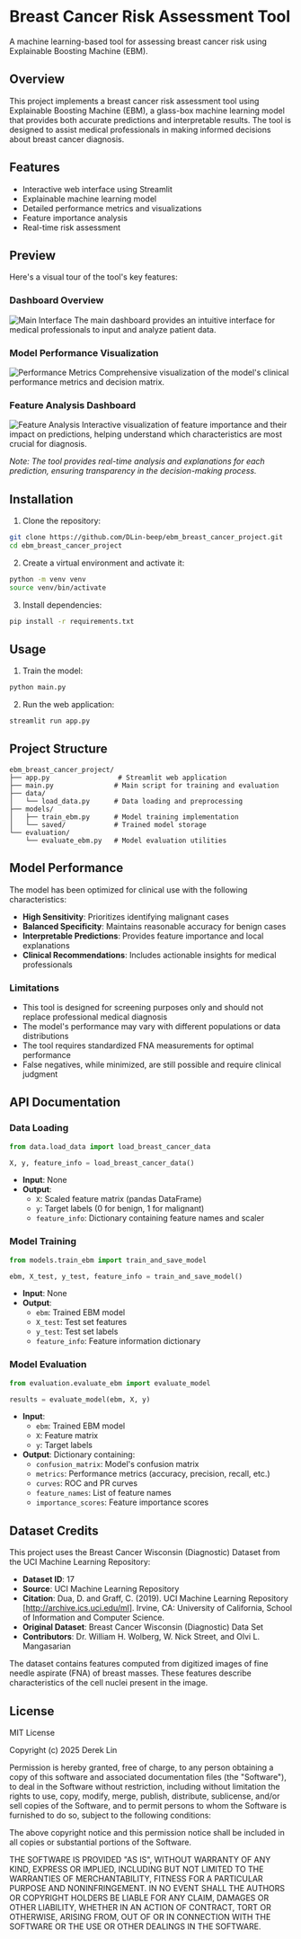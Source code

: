 # Breast Cancer Risk Assessment Tool

A machine learning-based tool for assessing breast cancer risk using Explainable Boosting Machine (EBM).

## Overview

This project implements a breast cancer risk assessment tool using Explainable Boosting Machine (EBM), a glass-box machine learning model that provides both accurate predictions and interpretable results. The tool is designed to assist medical professionals in making informed decisions about breast cancer diagnosis.

## Features

- Interactive web interface using Streamlit
- Explainable machine learning model
- Detailed performance metrics and visualizations
- Feature importance analysis
- Real-time risk assessment

## Preview

Here's a visual tour of the tool's key features:

### Dashboard Overview
![Main Interface](pictures/screenshots/main_interface.png.png)
The main dashboard provides an intuitive interface for medical professionals to input and analyze patient data.

### Model Performance Visualization
![Performance Metrics](pictures/screenshots/performance_metrics.png.png)
Comprehensive visualization of the model's clinical performance metrics and decision matrix.

### Feature Analysis Dashboard
![Feature Analysis](pictures/screenshots/feature_analysis.png.png)
Interactive visualization of feature importance and their impact on predictions, helping understand which characteristics are most crucial for diagnosis.

*Note: The tool provides real-time analysis and explanations for each prediction, ensuring transparency in the decision-making process.*

## Installation

1. Clone the repository:
```bash
git clone https://github.com/DLin-beep/ebm_breast_cancer_project.git
cd ebm_breast_cancer_project
```

2. Create a virtual environment and activate it:
```bash
python -m venv venv
source venv/bin/activate
```

3. Install dependencies:
```bash
pip install -r requirements.txt
```

## Usage

1. Train the model:
```bash
python main.py
```

2. Run the web application:
```bash
streamlit run app.py
```

## Project Structure

```
ebm_breast_cancer_project/
├── app.py                 # Streamlit web application
├── main.py               # Main script for training and evaluation
├── data/
│   └── load_data.py      # Data loading and preprocessing
├── models/
│   ├── train_ebm.py      # Model training implementation
│   └── saved/            # Trained model storage
└── evaluation/
    └── evaluate_ebm.py   # Model evaluation utilities
```

## Model Performance

The model has been optimized for clinical use with the following characteristics:

- **High Sensitivity**: Prioritizes identifying malignant cases
- **Balanced Specificity**: Maintains reasonable accuracy for benign cases
- **Interpretable Predictions**: Provides feature importance and local explanations
- **Clinical Recommendations**: Includes actionable insights for medical professionals

### Limitations

- This tool is designed for screening purposes only and should not replace professional medical diagnosis
- The model's performance may vary with different populations or data distributions
- The tool requires standardized FNA measurements for optimal performance
- False negatives, while minimized, are still possible and require clinical judgment

## API Documentation

### Data Loading
```python
from data.load_data import load_breast_cancer_data

X, y, feature_info = load_breast_cancer_data()
```
- **Input**: None
- **Output**:
  - `X`: Scaled feature matrix (pandas DataFrame)
  - `y`: Target labels (0 for benign, 1 for malignant)
  - `feature_info`: Dictionary containing feature names and scaler

### Model Training
```python
from models.train_ebm import train_and_save_model

ebm, X_test, y_test, feature_info = train_and_save_model()
```
- **Input**: None
- **Output**:
  - `ebm`: Trained EBM model
  - `X_test`: Test set features
  - `y_test`: Test set labels
  - `feature_info`: Feature information dictionary

### Model Evaluation
```python
from evaluation.evaluate_ebm import evaluate_model

results = evaluate_model(ebm, X, y)
```
- **Input**:
  - `ebm`: Trained EBM model
  - `X`: Feature matrix
  - `y`: Target labels
- **Output**: Dictionary containing:
  - `confusion_matrix`: Model's confusion matrix
  - `metrics`: Performance metrics (accuracy, precision, recall, etc.)
  - `curves`: ROC and PR curves
  - `feature_names`: List of feature names
  - `importance_scores`: Feature importance scores

## Dataset Credits

This project uses the Breast Cancer Wisconsin (Diagnostic) Dataset from the UCI Machine Learning Repository:

- **Dataset ID**: 17
- **Source**: UCI Machine Learning Repository
- **Citation**: Dua, D. and Graff, C. (2019). UCI Machine Learning Repository [http://archive.ics.uci.edu/ml]. Irvine, CA: University of California, School of Information and Computer Science.
- **Original Dataset**: Breast Cancer Wisconsin (Diagnostic) Data Set
- **Contributors**: Dr. William H. Wolberg, W. Nick Street, and Olvi L. Mangasarian

The dataset contains features computed from digitized images of fine needle aspirate (FNA) of breast masses. These features describe characteristics of the cell nuclei present in the image.

## License

MIT License

Copyright (c) 2025 Derek Lin

Permission is hereby granted, free of charge, to any person obtaining a copy
of this software and associated documentation files (the "Software"), to deal
in the Software without restriction, including without limitation the rights
to use, copy, modify, merge, publish, distribute, sublicense, and/or sell
copies of the Software, and to permit persons to whom the Software is
furnished to do so, subject to the following conditions:

The above copyright notice and this permission notice shall be included in all
copies or substantial portions of the Software.

THE SOFTWARE IS PROVIDED "AS IS", WITHOUT WARRANTY OF ANY KIND, EXPRESS OR
IMPLIED, INCLUDING BUT NOT LIMITED TO THE WARRANTIES OF MERCHANTABILITY,
FITNESS FOR A PARTICULAR PURPOSE AND NONINFRINGEMENT. IN NO EVENT SHALL THE
AUTHORS OR COPYRIGHT HOLDERS BE LIABLE FOR ANY CLAIM, DAMAGES OR OTHER
LIABILITY, WHETHER IN AN ACTION OF CONTRACT, TORT OR OTHERWISE, ARISING FROM,
OUT OF OR IN CONNECTION WITH THE SOFTWARE OR THE USE OR OTHER DEALINGS IN THE
SOFTWARE.
